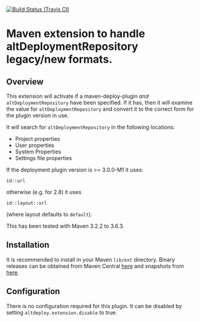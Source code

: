 [![Build Status (Travis CI)](https://travis-ci.org/rnc/alt-deploy-maven-extension.svg?branch=master)](https://travis-ci.org/rnc/alt-deploy-maven-extension.svg?branch=master)



# Maven extension to handle altDeploymentRepository legacy/new formats.

## Overview

This extension will activate if a maven-deploy-plugin _and_ `altDeploymentRepository` have been specified.
If it has, then it will examine the value for `altDeploymentRepository` and convert it to the correct form
for the plugin version in use.

It will search for `altDeploymentRepository` in the following locations:
* Project properties
* User properties
* System Properties
* Settings file properties

If the deployment plugin version is >= 3.0.0-M1 it uses:

```
id::url
```

otherwise (e.g. for 2.8) it uses

```
id::layout::url
```

(where layout defaults to `default`).

This has been tested with Maven 3.2.2 to 3.6.3.

## Installation

It is recommended to install in your Maven `lib/ext` directory. Binary releases can be obtained from Maven Central [here](http://central.maven.org/maven2/org/goots/maven/extensions/alt-deploy-maven-extension) and snapshots from [here](https://oss.sonatype.org/content/repositories/snapshots/org/goots/maven/extensions/alt-deploy-maven-extension).

## Configuration

There is no configuration required for this plugin. It can be disabled by setting `altdeploy.extension.disable` to true.

